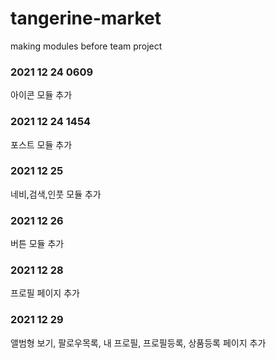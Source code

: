 # tangerine-market
making modules before team project

### 2021 12 24 0609
아이콘 모듈 추가

### 2021 12 24 1454
포스트 모듈 추가

### 2021 12 25
네비,검색,인풋 모듈 추가

### 2021 12 26
버튼 모듈 추가

### 2021 12 28
프로필 페이지 추가

### 2021 12 29
앨범형 보기, 팔로우목록, 내 프로필, 프로필등록, 상품등록 페이지 추가
